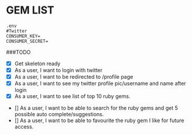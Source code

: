 GEM LIST
==============
```
.env
#Twitter
CONSUMER_KEY=
CONSUMER_SECRET=
```

###TODO
* [X] Get skeleton ready
* [X] As a user, I want to login with twitter
* [X] As a user, I want to be redirected to /profile page
* [X] As a user, I want to see my twitter profile pic/username and name after login
* [X] As a user, I want to see list of top 10 ruby gems.
* [] As a user, I want to be able to search for the ruby gems and get 5 possible auto complete/suggestions.
* [] As a user, I want to be able to favourite the ruby gem I like for future access.
